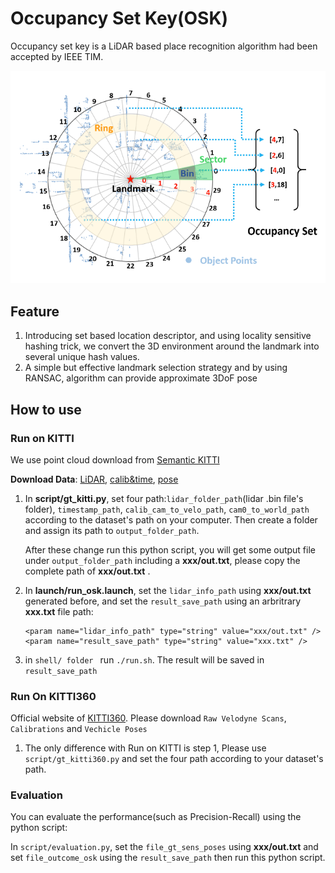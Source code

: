 # Occupancy Set Key(OSK)

Occupancy set key is a LiDAR based place recognition algorithm had been accepted by IEEE TIM.

![image-20240123163634969](markdown-img/README.assets/image-20240123163634969.png)

## Feature

1. Introducing set based location descriptor, and using locality sensitive hashing trick, we convert the 3D environment around the landmark into several unique hash values.
2. A simple but effective landmark selection strategy and by using RANSAC, algorithm can provide approximate 3DoF pose

## How to use

### Run on KITTI

We use point cloud download from [Semantic KITTI](http://www.semantic-kitti.org/dataset.html)

**Download Data**: [LiDAR](http://www.cvlibs.net/download.php?file=data_odometry_velodyne.zip), [calib&time](http://www.cvlibs.net/download.php?file=data_odometry_calib.zip), [pose](http://www.semantic-kitti.org/assets/data_odometry_labels.zip)

1. In **script/gt_kitti.py**, set four path:`lidar_folder_path`(lidar .bin file's folder), `timestamp_path`, `calib_cam_to_velo_path`, `cam0_to_world_path` according to the dataset's path on your computer. Then create a folder and assign its path to `output_folder_path`. 

   After these change run this python script, you will get some output file under `output_folder_path` including a **xxx/out.txt**, please copy the complete path of **xxx/out.txt** .

2. In **launch/run_osk.launch**, set the `lidar_info_path` using **xxx/out.txt**  generated before, and set the `result_save_path` using an arbritrary  **xxx.txt** file path:

   ```
   <param name="lidar_info_path" type="string" value="xxx/out.txt" />
   <param name="result_save_path" type="string" value="xxx.txt" />
   ```

3. in `shell/ folder ` run `./run.sh`. The result will be saved in `result_save_path`

### Run On KITTI360

Official website of [KITTI360](https://www.cvlibs.net/datasets/kitti-360/). Please download `Raw Velodyne Scans`, `Calibrations` and `Vechicle Poses`

1. The only difference with Run on KITTI is step 1, Please use `script/gt_kitti360.py` and set the four path according to your dataset's path.

### Evaluation

You can evaluate the performance(such as Precision-Recall) using the python script:

In `script/evaluation.py`, set the `file_gt_sens_poses` using **xxx/out.txt** and set `file_outcome_osk` using the `result_save_path` then run this python script.